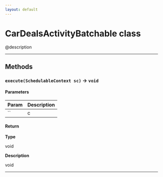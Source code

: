 ```yaml
---
layout: default
---
```

# CarDealsActivityBatchable class

@description

---
## Methods
### `execute(SchedulableContext sc)` → `void`
#### Parameters
|Param|Description|
|-----|-----------|
|`` | c |

#### Return

**Type**

void

**Description**

void

---
